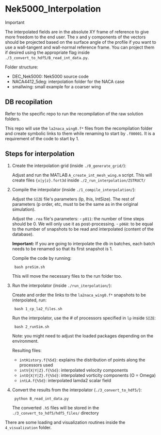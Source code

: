 # Nek5000_Interpolation

> [!IMPORTANT] 
> The interpolated fields are in the absolute XY frame of reference to give more freedom to the end user. The x and y components of the vectors should be projected based on the surface angle of the profile if you want to use a wall-tangent and wall-normal reference frame. You can project them if desired using the appropriate flag inside `./3_convert_to_hdf5/B_read_int_data.py`.

Folder structure:

* DEC_Nek5000: Nek5000 source code
* NACA4412_5deg: interpolation folder for the NACA case
* smallwing: small example for a coarser wing

## DB recopilation

Refer to the specific repo to run the recompilation of the raw solution folders. 

This repo will use the `la2naca_wing0.f*` files from the recompilation folder and create symbolic links to them while renaming to start by `.f00001`. It is a requirement of the code to start by 1.

## Steps for interpolation

1. Create the interpolation grid (inside `./0_generate_grid/`):

    Adjust and run the MATLAB `A_create_int_mesh_wing.m` script. This will create files `{x|y|z}.fort3d` inside `./2_run_interpolation/ZSTRUCT/`
  
2. Compile the interpolator (inside `./1_compile_interpolation/`):
   
    Adjust the `SIZE` file's parameters (lp, lhis, IntSize). The rest of parameters (p order, etc, must to be the same as in the original simulation).
   
    Adjust the `.rea` file's parameters:
       - `p011`: the number of time steps should be 0. We will only use it as post-processing.
       - `p068`: to be equal to the number of snapshots to be read and interpolated (content of the database).
    
    **Important:** If you are going to interpolate the db in batches, each batch needs to be renamed so that its first snapshot is 1.
  
    Compile the code by running: 
    
        bash preSim.sh
    
    This will move the necessary files to the run folder too.
    
3. Run the interpolator (inside `./run_iterpolation/`):
   
    Create and order the links to the `la2naca_wing0.f*` snapshots to be interpolated, run:
    
        bash 1_cp_la2_files.sh

    Run the interpolator, use the \# of processors specified in `lp` inside `SIZE`:

        bash 2_runSim.sh

    Note: you might need to adjust the loaded packages depending on the environment.

    Resulting files:
    - `intHistory.f{%5d}`: explains the distribution of points along the processors used
    - `intV{X|Y|Z}.f{%5d}`: interpolated velocity components
    - `intO{X|Y|Z}.f{%5d}`: interpolated vorticity components (O = Omega)
    - `intLA.f{%5d}`: interpolated lamda2 scalar field

4. Convert the results from the interpolator (`./3_convert_to_hdf5/`):
   
        python B_read_int_data.py

    The converted `.h5` files will be stored in the `./3_convert_to_hdf5/hdf5_files/` directory

There are some loading and visualization routines inside the `4_visualization` folder.



